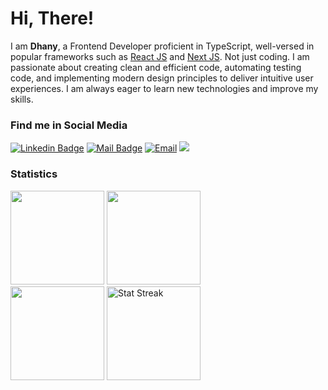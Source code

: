 <h1>Hi, There!</h1>

I am **Dhany**, a Frontend Developer proficient in TypeScript, well-versed in popular frameworks such as [React JS](https://reactjs.org) and [Next JS](https://nextjs.org). Not just coding. I am passionate about creating clean and efficient code, automating testing code, and implementing modern design principles to deliver intuitive user experiences. I am always eager to learn new technologies and improve my skills.

### Find me in Social Media

[![Linkedin Badge](https://img.shields.io/badge/-Achmad%20Fauzian%20Dhany%20Hidayat-0e76a8?style=flat&labelColor=0e76a8&logo=linkedin&logoColor=white)](https://www.linkedin.com/in/fauziandhany/) 
[![Mail Badge](https://img.shields.io/badge/-@dhanhid-e84393?style=flat&labelColor=e84393&logo=instagram&logoColor=white)](https://instagram.com/dhanhid_) 
<a href="mailto:dhanyh86@gmail.com"><img alt="Email" src="https://img.shields.io/badge/Email-dhanyh86-blue?style=flat-square&logo=email"></a>
[![](https://komarev.com/ghpvc/?username=dj1samsoe&color=blue&label=Profile%20Views)](https://github.com/dj1samsoe/dj1samsoe)


### Statistics

<div>
  <img height="150" src="https://github-readme-stats.vercel.app/api/top-langs/?username=dj1samsoe&layout=compact&theme=react&hide=php&langs_count=6" />
  <a href="https://wakatime.com/@dj1samsoe" target="_blank">
          <img
            height="150"
            src="https://github-readme-stats.vercel.app/api/wakatime?username=dj1samsoe&layout=compact&theme=react&langs_count=6"
          />
        </a>
</div>
<span><a href="https://github.com/dj1samsoe?tab=repositories&q=&type=&language=&sort=stargazers"><img height="150" src="https://github-readme-stats.vercel.app/api?username=dj1samsoe&show_icons=true&count_private=true" /></a></span>
<span><img src="https://github-readme-streak-stats.herokuapp.com/?user=dj1samsoe" height="150" alt="Stat Streak" /></span>
